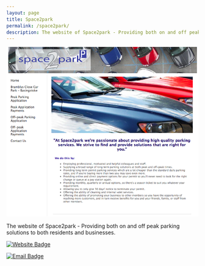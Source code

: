 ```yaml
---
layout: page
title: Space2park
permalink: /space2park/
description: The website of Space2park - Providing both on and off peak parking solutions to both residents and businesses.
---
```


<style>
.content header {
    background-image: url({{ site.baseurl }}/assets/img/drone-by-clem-onojeghuo.jpg);
    background-size: cover;
    background-position: center;
    background-repeat:no-repeat;
}
</style>

![Space2park Index](/assets/img/space2park-index.png)

The website of Space2park - Providing both on and off peak parking solutions to both residents and businesses.

[![Website Badge](https://img.shields.io/badge/Visit-space2park.org.uk-lightgrey.svg)](https://space2park.org.uk)

[![Email Badge](https://img.shields.io/badge/Email-parking@space2park.org.uk-lightgrey.svg)](mailto:parking@space2park.org.uk)
